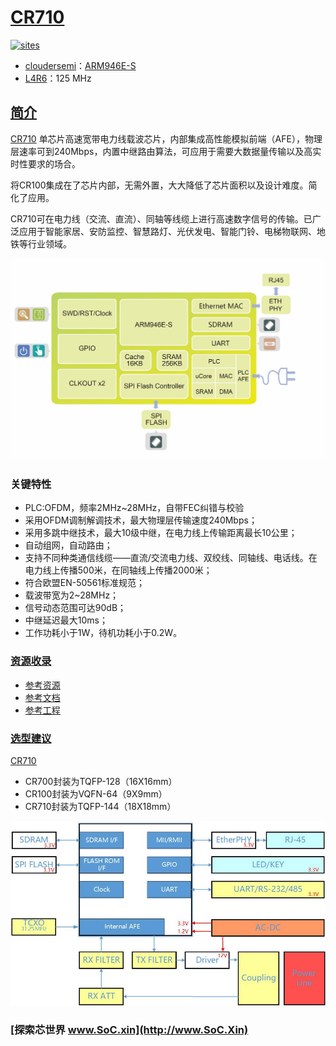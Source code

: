 ﻿# [CR710](https://github.com/SoCXin/CR710)

[![sites](http://182.61.61.133/link/resources/SoC.png)](http://www.SoC.Xin)

* [cloudersemi](http://www.cloudersemi.com/)：[ARM946E-S](https://github.com/SoCXin/Cortex)
* [L4R6](https://github.com/SoCXin/Level)：125 MHz

## [简介](https://github.com/SoCXin/CR710/wiki)

[CR710](https://github.com/SoCXin/CR710) 单芯片高速宽带电力线载波芯片，内部集成高性能模拟前端（AFE），物理层速率可到240Mbps，内置中继路由算法，可应用于需要大数据量传输以及高实时性要求的场合。

将CR100集成在了芯片内部，无需外置，大大降低了芯片面积以及设计难度。简化了应用。

CR710可在电力线（交流、直流）、同轴等线缆上进行高速数字信号的传输。已广泛应用于智能家居、安防监控、智慧路灯、光伏发电、智能门铃、电梯物联网、地铁等行业领域。


[![sites](docs/CR710.jpg)](http://www.cloudersemi.com/Product/CR710)

### 关键特性

* PLC:OFDM，频率2MHz~28MHz，自带FEC纠错与校验
* 采用OFDM调制解调技术，最大物理层传输速度240Mbps；
* 采用多跳中继技术，最大10级中继，在电力线上传输距离最长10公里；
* 自动组网，自动路由；
* 支持不同种类通信线缆——直流/交流电力线、双绞线、同轴线、电话线。在电力线上传播500米，在同轴线上传播2000米；
* 符合欧盟EN-50561标准规范；
* 载波带宽为2~28MHz；
* 信号动态范围可达90dB；
* 中继延迟最大10ms；
* 工作功耗小于1W，待机功耗小于0.2W。

### [资源收录](https://github.com/SoCXin)

* [参考资源](src/)
* [参考文档](docs/)
* [参考工程](project/)

### [选型建议](https://github.com/SoCXin)

[CR710](https://github.com/SoCXin/CR710)

* CR700封装为TQFP-128（16X16mm）
* CR100封装为VQFN-64（9X9mm）
* CR710封装为TQFP-144（18X18mm）

[![sites](docs/CR710-02.jpg)](http://www.cloudersemi.com/Product/CR710)


### [探索芯世界 www.SoC.xin](http://www.SoC.Xin)
